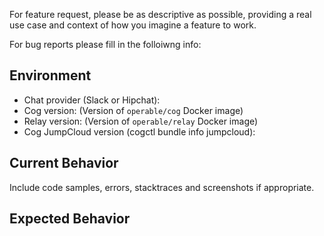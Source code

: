 For feature request, please be as descriptive as possible, providing a real use case and context of how you imagine a feature to work.

For bug reports please fill in the folloiwng info:

## Environment

* Chat provider (Slack or Hipchat):
* Cog version: (Version of `operable/cog` Docker image)
* Relay version: (Version of `operable/relay` Docker image)
* Cog JumpCloud version (cogctl bundle info jumpcloud):

## Current Behavior

Include code samples, errors, stacktraces and screenshots if appropriate.

## Expected Behavior
